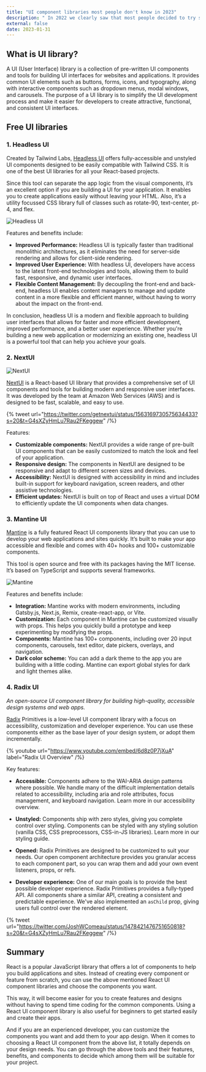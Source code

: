 ```yaml
---
title: "UI component libraries most people don't know in 2023"
description: " In 2022 we clearly saw that most people decided to try some 'fresh' UI libraries. But not all of them. In this article I'll introduce some UI libraries that isn't popular, but worth to give a try."
external: false
date: 2023-01-31
---
```


## What is UI library?

A UI (User Interface) library is a collection of pre-written UI components and tools for building UI interfaces for websites and applications. It provides common UI elements such as buttons, forms, icons, and typography, along with interactive components such as dropdown menus, modal windows, and carousels. The purpose of a UI library is to simplify the UI development process and make it easier for developers to create attractive, functional, and consistent UI interfaces.

## Free UI libraries

### 1. Headless UI

Created by Tailwind Labs, [Headless UI](https://headlessui.com) offers fully-accessible and unstyled UI components designed to be easily compatible with Tailwind CSS. It is one of the best UI libraries for all your React-based projects.

Since this tool can separate the app logic from the visual components, it’s an excellent option if you are building a UI for your application. It enables you to create applications easily without leaving your HTML. Also, it’s a utility focussed CSS library full of classes such as rotate-90, text-center, pt-4, and flex.

![Headless UI](https://www.bram.us/wordpress/wp-content/uploads/2021/06/headless-ui.png)

Features and benefits include:

- **Improved Performance:** Headless UI is typically faster than traditional monolithic architectures, as it eliminates the need for server-side rendering and allows for client-side rendering.
- **Improved User Experience:** With headless UI, developers have access to the latest front-end technologies and tools, allowing them to build fast, responsive, and dynamic user interfaces.
- **Flexible Content Management:** By decoupling the front-end and back-end, headless UI enables content managers to manage and update content in a more flexible and efficient manner, without having to worry about the impact on the front-end.

In conclusion, headless UI is a modern and flexible approach to building user interfaces that allows for faster and more efficient development, improved performance, and a better user experience. Whether you're building a new web application or modernizing an existing one, headless UI is a powerful tool that can help you achieve your goals.

### 2. NextUI

![NextUI](https://nextui.org/twitter-cards/nextui.jpeg)

[NextUI](https://nextui.org) is a React-based UI library that provides a comprehensive set of UI components and tools for building modern and responsive user interfaces. It was developed by the team at Amazon Web Services (AWS) and is designed to be fast, scalable, and easy to use.

{% tweet url="https://twitter.com/getnextui/status/1563169730575634433?s=20&t=G4sXZyHmLu7Rau2FKeggew" /%}

Features:

- **Customizable components:** NextUI provides a wide range of pre-built UI components that can be easily customized to match the look and feel of your application.
- **Responsive design:** The components in NextUI are designed to be responsive and adapt to different screen sizes and devices.
- **Accessibility:** NextUI is designed with accessibility in mind and includes built-in support for keyboard navigation, screen readers, and other assistive technologies.
- **Efficient updates:** NextUI is built on top of React and uses a virtual DOM to efficiently update the UI components when data changes.

### 3. Mantine UI

[Mantine](https://mantine.dev) is a fully featured React UI components library that you can use to develop your web applications and sites quickly. It’s built to make your app accessible and flexible and comes with 40+ hooks and 100+ customizable components.

This tool is open source and free with its packages having the MIT license. It’s based on TypeScript and supports several frameworks.

![Mantine](https://kinsta.com/wp-content/uploads/2022/09/Mantine-1024x324.jpg)

Features and benefits include:

- **Integration:** Mantine works with modern environments, including Gatsby.js, Next.js, Remix, create-react-app, or Vite.
- **Customization:** Each component in Mantine can be customized visually with props. This helps you quickly build a prototype and keep experimenting by modifying the props.
- **Components:** Mantine has 100+ components, including over 20 input components, carousels, text editor, date pickers, overlays, and navigation.
- **Dark color scheme:** You can add a dark theme to the app you are building with a little coding. Mantine can export global styles for dark and light themes alike.

### 4. Radix UI

*An open-source UI component library for building high-quality, accessible design systems and web apps.*

[Radix](https://radix-ui.com) Primitives is a low-level UI component library with a focus on accessibility, customization and developer experience. You can use these components either as the base layer of your design system, or adopt them incrementally.

{% youtube url="https://www.youtube.com/embed/6d8z0P7jXuA" label="Radix UI Overview" /%}

Key features:

- **Accessible:** Components adhere to the WAI-ARIA design patterns where possible. We handle many of the difficult implementation details related to accessibility, including aria and role attributes, focus management, and keyboard navigation. Learn more in our accessibility overview.
- **Unstyled:** Components ship with zero styles, giving you complete control over styling. Components can be styled with any styling solution (vanilla CSS, CSS preprocessors, CSS-in-JS libraries). Learn more in our styling guide.
- **Opened:** Radix Primitives are designed to be customized to suit your needs. Our open component architecture provides you granular access to each component part, so you can wrap them and add your own event listeners, props, or refs.

- **Developer experience:** One of our main goals is to provide the best possible developer experience. Radix Primitives provides a fully-typed API. All components share a similar API, creating a consistent and predictable experience. We've also implemented an ```asChild``` prop, giving users full control over the rendered element.

{% tweet url="https://twitter.com/JoshWComeau/status/1478421476751650818?s=20&t=G4sXZyHmLu7Rau2FKeggew" /%}

## Summary

React is a popular JavaScript library that offers a lot of components to help you build applications and sites. Instead of creating every component or feature from scratch, you can use the above mentioned React UI component libraries and choose the components you want.

This way, it will become easier for you to create features and designs without having to spend time coding for the common components. Using a React UI component library is also useful for beginners to get started easily and create their apps.

And if you are an experienced developer, you can customize the components you want and add them to your app design. When it comes to choosing a React UI component from the above list, it totally depends on your design needs. You can go through the above tools and their features, benefits, and components to decide which among them will be suitable for your project.
